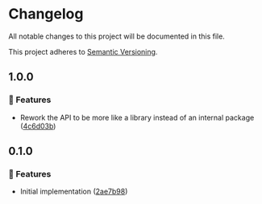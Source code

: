 # Changelog

All notable changes to this project will be documented in this file.

This project adheres to [Semantic Versioning](https://semver.org/spec/v2.0.0.html).

<!-- EasyBuild: START -->
<!-- last_commit_released: 5fe0c9eda39bdbf2260576c58833c5aeb7c9f26d -->
<!-- EasyBuild: END -->

## 1.0.0

### 🚀 Features

- Rework the API to be more like a library instead of an internal package ([4c6d03b](https://github.com/easybuild-org/EasyBuild.CommitParser/commit/4c6d03bb543b408fe3c74673a4ed55989fe177fa))

## 0.1.0

### 🚀 Features

- Initial implementation ([2ae7b98](https://github.com/easybuild-org/EasyBuild.CommitParser/commit/2ae7b988d676b84f3432fe14a4b701d963081128))
